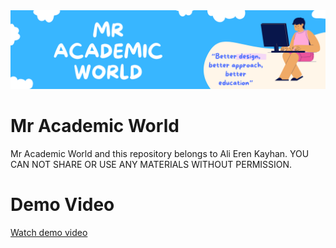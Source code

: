 <img src="Mr Academic World ss leri/Myedu google form banner.png" />

# Mr Academic World
Mr Academic World and this repository belongs to Ali Eren Kayhan. YOU CAN NOT SHARE OR USE ANY MATERIALS WITHOUT PERMISSION.

# Demo Video
<a href="https://www.youtube.com/watch?v=ypfQwqk5MHY&t=1s">Watch demo video</a>
